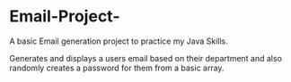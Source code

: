 # Email-Project-

A basic Email generation project to practice my Java Skills.

Generates and displays a users email based on their department and also randomly creates a password for them from a basic array. 
